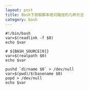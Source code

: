 ```yaml
---
layout: post
title: Bash下获取脚本绝对路径的几种方法
category: bash
---
```


	#!/bin/bash                                                                     
	var=$(readlink -f $0)                                                           
	echo $var                                                                       
		   
	# ${BASH_SOURCE[0]}                                                                     
	var=$(realpath $0)                                                              
	echo $var                                                                       
		                                                                        
	pushd `dirname $0` > /dev/null                                                  
	var=$(pwd)/$(basename $0)                                                       
	popd > /dev/null                                                                
	echo $var

